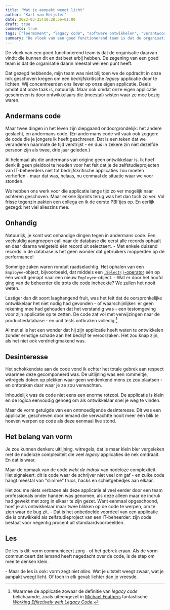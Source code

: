 ```yaml
---
title: "Wat je aanpakt weegt licht"
author: "Karl van Heijster"
date: 2022-03-25T10:28:56+01:00
draft: true
comments: true
tags: ["leermoment", "legacy code", "software ontwikkelen", "verantwoordelijkheid", "zorg"]
summary: "De vloek van een goed functionerend team is dat de organisatie daarvan vindt: die kunnen dit en dat best erbij hebben. De zegening van een goed team is dat de organisatie daarin meestal wel een punt heeft. Dat gezegd hebbende, mijn team was niet blij toen we de opdracht in onze mik geschoven kregen om een bedrijfskritische *legacy* applicatie door te lichten. We hebben ons werk voor die applicatie lange tijd zo ver mogelijk naar achteren geschoven. Maar enkele Sprints terug was het dan toch zo ver. En eerlijk gezegd: het viel alleszins mee."
---
```


De vloek van een goed functionerend team is dat de organisatie daarvan vindt: die kunnen dit en dat best erbij hebben. De zegening van een goed team is dat de organisatie daarin meestal wel een punt heeft.


Dat gezegd hebbende, mijn team was niet blij toen we de opdracht in onze mik geschoven kregen om een bedrijfskritische *legacy* applicatie door te lichten. Wij concentreerden ons liever op onze eigen applicatie. Deels omdat dat onze taak is, natuurlijk. Maar ook omdat onze eigen applicatie geschreven is door ontwikkelaars die (meestal) wisten waar ze mee bezig waren.


## Andermans code


Maar twee dingen in het leven zijn diepgaand ondoorgrondelijk: het andere geslacht, en andermans code. (En andermans code wil vaak ook zeggen: de code die je jongere ik heeft geschreven. Dat is een teken dat we veranderen naarmate de tijd verstrijkt - en dus in zekere zin niet dezelfde persoon zijn als twee, drie jaar geleden.) 


Al helemaal als die andermans van origine geen ontwikkelaar is. Ik hoef denk ik geen pleidooi te houden voor het feit dat je de zelfstudieprojecten van IT-beheerders niet tot bedrijfskritische applicaties zou moeten verheffen - maar dat was, helaas, nu eenmaal de situatie waar we voor stonden.


We hebben ons werk voor die applicatie lange tijd zo ver mogelijk naar achteren geschoven. Maar enkele Sprints terug was het dan toch zo ver. Vol frisse tegenzin pakten een collega en ik de eerste PBI'tjes op. En eerlijk gezegd: het viel alleszins mee. 


## Onhandig


Natuurlijk, je komt wat onhandige dingen tegen in andermans code. Een veelvuldig aangroepen call naar de database die eerst alle records ophaalt en daar daarna welgeteld één record uit selecteert. - Met enkele duizend records in de database is het geen wonder dat gebruikers mopperden op de performance! 


Sommige zaken waren ronduit raadselachtig. Het ophalen van een `Employee`-object, bijvoorbeeld, dat middels een [`.Select()`-operator](https://docs.microsoft.com/en-us/dotnet/api/system.linq.enumerable.select?view=net-6.0) één op één wordt gemapt naar een nieuw `Employee`-object. - Wat er door het hoofd ging van de beheerder die trots die code incheckte? We zullen het nooit weten.


Lastiger dan dit soort laaghangend fruit, was het feit dat de oorspronkelijke ontwikkelaar het niet nodig had gevonden - of waarschijnlijker: er geen rekening mee had gehouden dat het verstandig was - een testomgeving voor zijn applicatie op te zetten. De code zat vol met verwijzingen naar de productiedatabase - en unit tests ontbraken volledig.[^1]


Al met al is het een wonder dat hij zijn applicatie heeft weten te ontwikkelen zonder ernstige schade aan het bedrijf te veroorzaken. Het zou knap zijn, als het niet ook verdrietigmakend was.


## Desinteresse


Het schokkendste aan de code vond ik echter het totale gebrek aan respect waarmee deze gecomponeerd was. De uitlijning was een rommeltje, witregels doken op plekken waar geen weldenkend mens ze zou plaatsen - en ontbraken daar waar je ze zou verwachten. 


Inhoudelijk was de code niet eens een enorme rotzooi. De applicatie is klein en de logica eenvoudig genoeg om als ontwikkelaar snel je weg te vinden. 


Maar de vorm getuigde van een ontmoedigende desinteresse. Dit was een applicatie, geschreven door iemand die verwachtte nooit meer één blik te hoeven werpen op code als deze eenmaal live stond. 


## Het belang van vorm


Je zou kunnen denken: uitlijning, witregels, dat is maar klein bier vergeleken met de nodeloze complexiteit die veel *legacy* applicaties de nek omdraait. En dat is waar. 


Maar de opmaak van de code *wekt de indruk* van nodeloze complexiteit. Het signaleert: dit is code waar de schrijver niet veel om gaf - en zulke code hangt meestal van "slimme" trucs, hacks en schietgebedjes aan elkaar.


Het zou me niets verbazen als deze applicatie al veel eerder door een team professionals onder handen was genomen, als deze alleen maar de indruk had gewekt met zorg in elkaar te zijn gezet. Want eenmaal opgeschoond, hoef je als ontwikkelaar maar twee blikken op de code te werpen, om te zien waar de bug zit. - Dat is het onbedoelde voordeel van een applicatie die is ontwikkeld als zelfstudieproject van een IT-beheerder: zijn code bestaat voor negentig procent uit standaardvoorbeelden. 


## Les


De les is dit: vorm communiceert zorg - of het gebrek eraan. Als de vorm communiceert dat iemand heeft nagedacht over de code, is de stap om mee te denken klein. 


\- Maar de les is ook: vorm zegt niet *alles*. Wat je uitstelt weegt zwaar, wat je aanpakt weegt licht. Of toch in elk geval: lichter dan je vreesde.


[^1]: Waarmee de applicatie zowaar de definitie van *legacy code* belichaamde, zoals uiteengezet in [Michael Feathers](https://michaelfeathers.silvrback.com/) fantastische [*Working Effectively with Legacy Code*](https://www.pearson.com/us/higher-education/program/Feathers-Working-Effectively-with-Legacy-Code/PGM254740.html).
